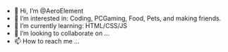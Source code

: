 - 👋 Hi, I’m @AeroElement
- 👀 I’m interested in: Coding, PCGaming, Food, Pets, and making friends.
- 🌱 I’m currently learning: HTML/CSS/JS
- 💞️ I’m looking to collaborate on ...
- 📫 How to reach me ...

<!---
AeroElement/AeroElement is a ✨ special ✨ repository because its `README.md` (this file) appears on your GitHub profile.
You can click the Preview link to take a look at your changes.
--->

